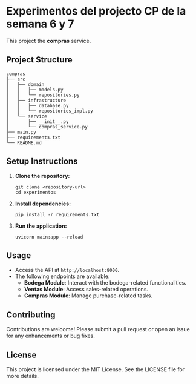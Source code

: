# Experimentos del projecto CP de la semana 6 y 7

This project the **compras** service.

## Project Structure

```
compras
├── src
│   ├── domain
│   │   ├── models.py
│   │   └── repositories.py
│   ├── infrastructure
│   │   ├── database.py
│   │   └── repositories_impl.py
│   └── service
│       ├── __init__.py
│       └── compras_service.py
├── main.py
├── requirements.txt
└── README.md
```

## Setup Instructions

1. **Clone the repository:**

   ```
   git clone <repository-url>
   cd experimentos
   ```

2. **Install dependencies:**

   ```
   pip install -r requirements.txt
   ```

3. **Run the application:**
   ```
   uvicorn main:app --reload
   ```

## Usage

- Access the API at `http://localhost:8000`.
- The following endpoints are available:
  - **Bodega Module**: Interact with the bodega-related functionalities.
  - **Ventas Module**: Access sales-related operations.
  - **Compras Module**: Manage purchase-related tasks.

## Contributing

Contributions are welcome! Please submit a pull request or open an issue for any enhancements or bug fixes.

## License

This project is licensed under the MIT License. See the LICENSE file for more details.
